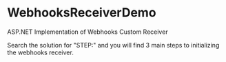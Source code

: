 # WebhooksReceiverDemo
ASP.NET Implementation of Webhooks Custom Receiver

Search the solution for "STEP:" and you will find 3 main steps to initializing the webhooks receiver.
